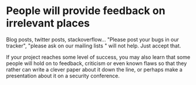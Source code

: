 # People will provide feedback on irrelevant places

Blog posts, twitter posts, stackoverflow... "Please post your bugs in our
tracker", "please ask on our mailing lists " will not help. Just accept that.

If your project reaches some level of success, you may also learn that some
people will hold on to feedback, criticism or even known flaws so that they
rather can write a clever paper about it down the line, or perhaps make a
presentation about it on a security conference.

